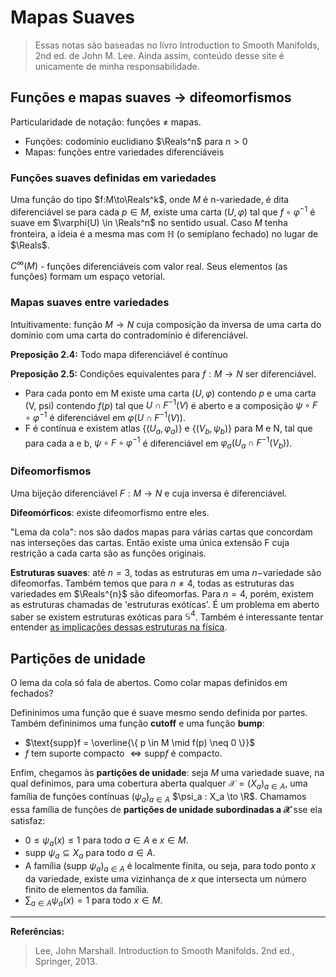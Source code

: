 # Mapas Suaves

 > Essas notas são baseadas no livro Introduction to Smooth Manifolds, 2nd ed. de John M. Lee. Ainda assim, conteúdo desse site é unicamente de minha responsabilidade.

## Funções e mapas suaves $→$ difeomorfismos

Particularidade de notação: funções $\neq$ mapas.
 - Funções: codomínio euclidiano $\Reals^n$ para $n>0$
 - Mapas: funções entre variedades diferenciáveis 
  
### Funções suaves definidas em variedades
Uma função do tipo $f:M\to\Reals^k$, onde $M$ é n-variedade, é dita diferenciável se para cada $p\in M$, existe uma carta $(U, \varphi)$ tal que $f \circ \varphi^{-1}$ é suave em $\varphi(U) \in \Reals^n$ no sentido usual. Caso $M$ tenha fronteira, a ideia é a mesma mas com $\mathbb{H}$ (o semiplano fechado) no lugar de $\Reals$. 

$C^{\infty}(M)$ - funções diferenciáveis com valor real. Seus elementos (as funções) formam um espaço vetorial.

### Mapas suaves entre variedades
Intuitivamente: função $M\to N$ cuja composição da inversa de uma carta do domínio com uma carta do contradomínio é diferenciável.

**Preposição 2.4:**  Todo mapa diferenciável é contínuo

**Preposição 2.5:** Condições equivalentes para $f:M\to N$ ser diferenciável.
 - Para cada ponto em M existe uma carta $(U, \varphi)$ contendo $p$ e uma carta (V, psi) contendo $f(p)$ tal que $U \cap F^{-1}(V)$ é aberto e a composição $\psi \circ F \circ \varphi^{-1}$ é diferenciável em $\varphi(U \cap F^{-1}(V))$.
 - F é contínua e existem atlas $\lbrace (U_a,\varphi_a)\rbrace$ e $\lbrace (V_b,\psi_b)\rbrace$ para M e N, tal que para cada a e b, $\psi \circ F \circ \varphi^{-1}$ é diferenciável em $\varphi_a(U_a \cap F^{-1}(V_b))$.

### Difeomorfismos
Uma bijeção diferenciável $F: M\to N$ e cuja inversa é diferenciável.

**Difeomórficos**: existe difeomorfismo entre eles.

"Lema da cola": nos são dados mapas para várias cartas que concordam nas interseções das cartas. Então existe uma única extensão F cuja restrição a cada carta são as funções originais.

**Estruturas suaves**: até $n=3$, todas as estruturas em uma $n-$variedade são difeomorfas. Também temos que para $n\neq4$, todas as estruturas das variedades em $\Reals^{n}$ são difeomorfas. Para $n=4$, porém, existem as estruturas chamadas de 'estruturas exóticas'. É um problema em aberto saber se existem estruturas exóticas para $\mathbb{S}^4$. Também é interessante tentar entender [as implicações dessas estruturas na física][nlab-física].

## Partições de unidade

O lema da cola só fala de abertos. Como colar mapas definidos em fechados?

Defininimos uma função que é suave mesmo sendo definida por partes. Também defininimos uma função **cutoff** e uma função **bump**:

- $\text{supp}f = \overline{\{ p \in M \mid f(p) \neq 0 \}}$
- $f$ tem suporte compacto $\iff \text{supp}f$ é compacto.

Enfim, chegamos às **partições de unidade**: seja $M$ uma variedade suave, na qual definimos, para uma cobertura aberta qualquer $\mathcal{X} = \lparen X_a \rparen_{a \in A}$, uma família de funções contínuas $(\psi_a)_{a\in A}$ $\psi_a : X_a \to \R$. Chamamos essa família de funções de **partições de unidade subordinadas a $\mathcal{X}$** sse ela satisfaz:
+ $0 \le \psi_a (x) \le 1$ para todo $a \in A$ e $x \in M$.
+ $\text{supp }\psi_a \subseteq X_a$ para todo $a \in A$.
+ A família $(\text{supp }\psi_a)_{a \in A}$ é localmente finita, ou seja, para todo ponto $x$ da variedade, existe uma vizinhança de $x$ que intersecta um número finito de elementos da família.
+ $\sum_{a \in A} \psi_a(x) = 1$ para todo $x \in M$.
<!-- 
**Teorema 2.23 (Existência de Partições de Unidade)**
: Suponha que $M$ seja uma variedade suave com ou sem fronteira, e $\mathcal{X} = \lparen X_a\rparen_{a\in A}$ *qualquer* cobertura aberta indexada de $M$. Então *existe uma partição de unidade suave subordinada a $\mathcal{X}$*.

**Prova**  
Cada conjunto $X_a$ é uma variedade suave por si só, e portanto possui uma base $\mathcal{B} _a$ de bolas de coordenadas regulares. Também temos que a união $\mathcal{B} = \bigcup _{a} \mathcal{B} _a$ dessas bases é uma base para a topologia de $M$, e com seus elementos podemos construir um refinamento contável e localmente finito $\{B_i\}$ da cobertura $\mathcal{X}$. Outra propriedade é que a cobertura $\{\bar{B_i} \}$ também é localmente finita. 
Para cada $i$, o fato de $B_i$ ser uma bola de coordenadas regular em algum $X_a$ garante que existe uma bola de coordenadas $B_i' \subseteq X_a$ tal que $B_i' \supseteq \bar{B} _i$, e uma carta suave $\varphi_i : B_i' \to \Reals^n$ com a propriedade que $\varphi_i(\bar{B} _i) = \bar{B} _{r_i}(0)$ e $\varphi_i(B_i') = B _{r'_i}(0)$ para um par $r_i < r_i'$.
Agora, para cada $i$, definimos uma função $f_i:M\to \Reals$ como:

$$
f_i = \begin{cases}
   H_i \circ \varphi_i  &\text{em } B_i'\\
   0                    &\text{em } M\setminus \bar{B}_i \\
\end{cases}
$$

Onde $H_i:\Reals^n \to \Reals$ é uma função suave que é positiva se em $B_{r_i}(0)$ e zero se fora dessa bola aberta, como a função bump. No conjunto $B_i'\smallsetminus \bar{B} _i$, onde as duas definições se aplicam, as duas definições correspondem à função constante zero, de forma que $f_i$ é bem definida e suave, e $\text{supp }f_i = \bar{B} _i$. -->

 

 --- 
**Referências:**  
> Lee, John Marshall. Introduction to Smooth Manifolds. 2nd ed., Springer, 2013.



[nlab-física]: https://ncatlab.org/nlab/show/exotic+smooth+structure#ReferencesForApplicationsToPhysics

